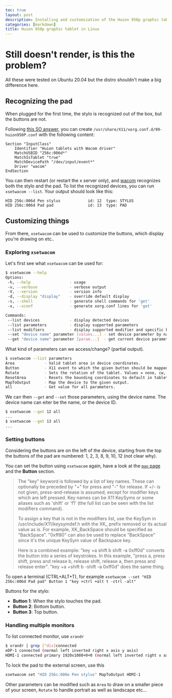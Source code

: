 ```yaml
---
toc: true
layout: post
description: Installing and customization of the Huion 950p graphic tablet.
categories: [markdown]
title: Huion 950p graphic tablet in Linux
---
```

# Still doesn't render, is this the problem? 

All these were tested on Ubuntu 20.04 but the distro shouldn't make a big 
difference here.

## Recognizing the pad
When plugged for the first time, the stylo is recognized out of the box, but the buttons are not.

Following [this SO answer](https://askubuntu.com/questions/1000869/how-to-run-the-new-huion-tablets-on-linux?#tab-top), 
you can create `/usr/share/X11/xorg.conf.d/99-huion950P.conf` with the following content:
```
Section "InputClass"
    Identifier "Huion tablets with Wacom driver"
    MatchUSBID "256c:006d*"
    MatchIsTablet "true"
    MatchDevicePath "/dev/input/event*"
    Driver "wacom"
EndSection
```

You can then restart (or restart the x server only), and [wacom](https://www.wacom.com/en-us) 
recognizes both the stylo and the pad. 
To list the recognized devices, you can run `xsetwacom --list`. Your output should look like this:
```
HID 256c:006d Pen stylus        	id: 12	type: STYLUS    
HID 256c:006d Pad pad           	id: 13	type: PAD    
```

## Customizing things

From there, `xsetwacom` can be used to customize the buttons, which display you're drawing on etc.. 

### Exploring `xsetwacom`
Let's first see what `xsetwacom` can be used for: 

```bash
$ xsetwacom --help
Options:
 -h, --help                 - usage
 -v, --verbose              - verbose output
 -V, --version              - version info
 -d, --display "display"    - override default display
 -s, --shell                - generate shell commands for 'get'
 -x, --xconf                - generate xorg.conf lines for 'get'

Commands:
 --list devices             - display detected devices
 --list parameters          - display supported parameters
 --list modifiers           - display supported modifier and specific keys for keystrokes
 --set "device name" parameter [values...] - set device parameter by name
 --get "device name" parameter [param...]  - get current device parameter(s) value by name
```

What kind of parameters can we access/change? (partial output). 
```bash
$ xsetwacom --list parameters
Area             - Valid tablet area in device coordinates. 
Button           - X11 event to which the given button should be mapped.
Rotate           - Sets the rotation of the tablet. Values = none, cw, ccw, half (default is none). 
ResetArea        - Resets the bounding coordinates to default in tablet units. 
MapToOutput      - Map the device to the given output. 
all              - Get value for all parameters. 
```

We can then `--get` and `--set` those parameters, using the device name. 
The device name can eiter be the name, or the device ID. 
```bash
$ xsetwacom --get 12 all
...
$ xsetwacom --get 13 all
...
```

### Setting buttons

Considering the buttons are on the left of the device, starting from the top the 
buttons of the pad are numbered: 1, 2, 3, 8, 9, 10, 12 (not clear why). 

You can set the button using `xsetwacom` again, have a look at the [`man` page](https://www.systutorials.com/docs/linux/man/1-xsetwacom/)
and the **Button** section. 
>  The "key" keyword is followed by a list of key names. These can optionally be preceded by "+" for press and "-" for release. If +/- is not given, press-and-release is assumed, except for modifier keys which are left pressed. Key names can be X11 KeySyms or some aliases such as 'shift' or 'f1' (the full list can be seen with the list modifiers command).
>
> To assign a key that is not in the modifiers list, use the KeySym in /usr/include/X11/keysymdef.h with the XK_ prefix removed or its actual value as is. For example, XK_BackSpace should be specified as "BackSpace". "0xff80" can also be used to replace "BackSpace" since it's the unique KeySym value of Backspace key.
>
> Here is a combined example: "key +a shift b shift -a 0xff0d" converts the button into a series of keystrokes. In this example, "press a, press shift, press and release b, release shift, release a, then press and release enter". "key +a +shift b -shift -a 0xff0d" does the same thing. 

To open a terminal (CTRL+ALT+T), for example `xsetwacom --set "HID 256c:006d Pad pad" Button 1 "key +ctrl +alt t -ctrl -alt"`

Buttons for the stylo:
- **Button 1**: When the stylo touches the pad.
- **Button 2**: Bottom button.
- **Button 3**: Top button.

### Handling multiple monitors
To list connected monitor, use `xrandr`

```bash
$ xrandr | grep [^dis]connected
eDP-1 connected (normal left inverted right x axis y axis)
HDMI-1 connected primary 1920x1080+0+0 (normal left inverted right x axis y axis) 598mm x 336mm
```

To lock the pad to the external screen, use this

```bash
xsetwacom set "HID 256c:006e Pen stylus" MapToOutput HDMI-1
```

Other parameters can be modified such as `Area` to draw on a smaller piece of your screen, 
`Rotate` to handle portrait as well as landscape etc...
